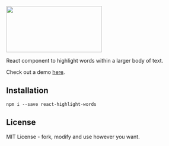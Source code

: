 <img src="https://cloud.githubusercontent.com/assets/29597/11904023/3335e2e2-a572-11e5-8d89-8ce724e00f03.png" width="258" height="125">

React component to highlight words within a larger body of text.

Check out a demo [here](https://bvaughn.github.io/react-highlight-words).

## Installation
```
npm i --save react-highlight-words
```

## License
MIT License - fork, modify and use however you want.

